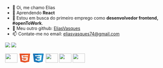 - 👋 Oi, me chamo Elias
- 💞️ Aprendendo **React**
- 👀 Estou em busca do primeiro emprego como **desenvolvedor frontend, #openToWork**.
- 🤌 Meu outro github: <a href="https://github.com/EliasVasques/EliasVasques">EliasVasques</a>
- 📫 Contate-me no email: eliasvasques74@gmail.com

<div>
  <img height="180em" src="https://github-readme-stats.vercel.app/api?username=Elias-ReactDeveloper&show_icons=true&theme=dark&include_all_commits=true&count_private=true"/>
  <img height="180em" src="https://github-readme-stats.vercel.app/api/top-langs/?username=Elias-ReactDeveloper&layout=compact&langs_count=7&theme=dark"/>
</div>
  
 <div style="display: inline_block"><br>
  <img align="center" alt="" height="30" width="40" src="https://cdn.jsdelivr.net/gh/devicons/devicon/icons/javascript/javascript-original.svg" />
  <img align="center" alt="" height="30" width="40" src="https://raw.githubusercontent.com/devicons/devicon/master/icons/html5/html5-original.svg">
  <img align="center" alt="" height="30" width="40" src="https://raw.githubusercontent.com/devicons/devicon/master/icons/css3/css3-original.svg">
  
  <img align="center" alt="" height="30" width="40" src="https://cdn.jsdelivr.net/gh/devicons/devicon/icons/react/react-original.svg" />
  <img align="center" alt="" height="30" width="40" src="https://cdn.jsdelivr.net/gh/devicons/devicon/icons/redux/redux-original.svg" />
  <img align="center" alt="" height="30" width="40"  src="https://cdn.jsdelivr.net/gh/devicons/devicon/icons/typescript/typescript-original.svg" />
</div>
  
  
<!---
Elias-ReactDeveloper/Elias-ReactDeveloper is a ✨ special ✨ repository because its `README.md` (this file) appears on your GitHub profile.
You can click the Preview link to take a look at your changes.
--->
